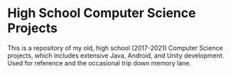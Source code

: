 # High School Computer Science Projects

This is a repository of my old, high school (2017-2021) Computer Science projects, which includes extensive Java, Android, and Unity development. Used for reference and the occasional trip down memory lane.

